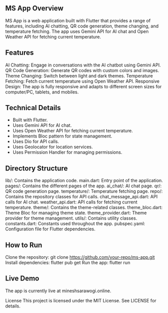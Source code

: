 ## MS App Overview
MS App is a web application built with Flutter that provides a range of features, including AI chatting, QR code generation, theme changing, and temperature fetching. The app uses Gemini API for AI chat and Open Weather API for fetching current temperature.

## Features

AI Chatting: Engage in conversations with the AI chatbot using Gemini API.
QR Code Generation: Generate QR codes with custom colors and images.
Theme Changing: Switch between light and dark themes.
Temperature Fetching: Fetch current temperature using Open Weather API.
Responsive Design: The app is fully responsive and adapts to different screen sizes for computer/PC, tablets, and mobiles.


## Technical Details
- Built with Flutter.
- Uses Gemini API for AI chat.
- Uses Open Weather API for fetching current temperature.
- Implements Bloc pattern for state management.
- Uses Dio for API calls.
- Uses Geolocator for location services.
- Uses Permission Handler for managing permissions.

## Directory Structure

lib/: Contains the application code.
  main.dart: Entry point of the application.
  pages/: Contains the different pages of the app.
    ai_chat/: AI chat page.
    qr/: QR code generation page.
    temperature/: Temperature fetching page.
  repo/: Contains the repository classes for API calls.
    chat_message_api.dart: API calls for AI chat.
    weather_api.dart: API calls for fetching current temperature.
  theme/: Contains the theme-related classes.
    theme_bloc.dart: Theme Bloc for managing theme state.
    theme_provider.dart: Theme provider for theme management.
  utils/: Contains utility classes.
    constants.dart: Constants used throughout the app.
  pubspec.yaml: Configuration file for Flutter dependencies.

## How to Run
Clone the repository: git clone https://github.com/your-repo/ms-app.git
Install dependencies: flutter pub get
Run the app: flutter run

## Live Demo
The app is currently live at mineshsarawogi.online.

License
This project is licensed under the MIT License. See LICENSE for details.
